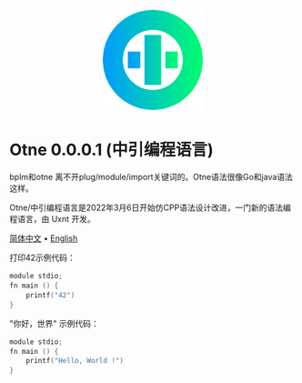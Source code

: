 <div align="center">
<a href="#">
<h1><img src="resources/otne.svg" alt="Logo" width="180" height="180"></h1>
</a>
</div>

# Otne 0.0.0.1 (中引编程语言)

bplm和otne 离不开plug/module/import关键词的。Otne语法很像Go和java语法这样。

Otne/中引编程语言是2022年3月6日开始仿CPP语法设计改进，一门新的语法编程语言，由 Uxnt 开发。 

[简体中文](README.md) • [English](README.en.md)  


打印42示例代码：
```kt
module stdio;
fn main () {
    printf("42")
}
```

"你好，世界" 示例代码：
```kt
module stdio;
fn main () {
    printf("Hello, World !")
}
```

